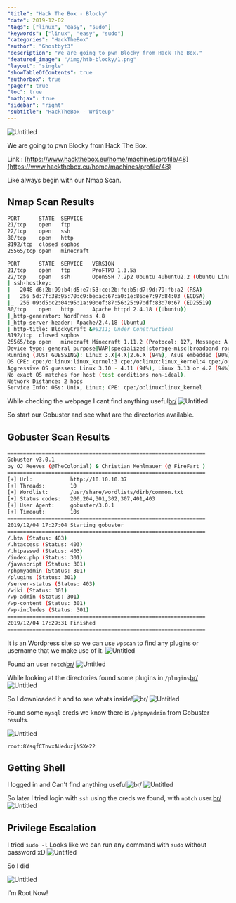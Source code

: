 ```yaml
---
"title": "Hack The Box - Blocky"
"date": 2019-12-02
"tags": ["linux", "easy", "sudo"]
"keywords": ["linux", "easy", "sudo"]
"categories": "HackTheBox"
"author": "Ghostbyt3"
"description": "We are going to pwn Blocky from Hack The Box."
"featured_image": "/img/htb-blocky/1.png"
"layout": "single"
"showTableOfContents": true
"authorbox": true
"pager": true
"toc": true
"mathjax": true
"sidebar": "right"
"subtitle": "HackTheBox - Writeup"
---
```



![Untitled](/img/htb-blocky/1.png)

We are going to pwn Blocky from Hack The Box.

Link : [https://www.hackthebox.eu/home/machines/profile/48](https://www.hackthebox.eu/home/machines/profile/48)


Like always begin with our Nmap Scan.

## Nmap Scan Results
```bash
PORT      STATE  SERVICE
21/tcp    open   ftp
22/tcp    open   ssh
80/tcp    open   http
8192/tcp  closed sophos
25565/tcp open   minecraft

PORT      STATE  SERVICE   VERSION
21/tcp    open   ftp       ProFTPD 1.3.5a
22/tcp    open   ssh       OpenSSH 7.2p2 Ubuntu 4ubuntu2.2 (Ubuntu Linux; protocol 2.0)
| ssh-hostkey: 
|   2048 d6:2b:99:b4:d5:e7:53:ce:2b:fc:b5:d7:9d:79:fb:a2 (RSA)
|   256 5d:7f:38:95:70:c9:be:ac:67:a0:1e:86:e7:97:84:03 (ECDSA)
|_  256 09:d5:c2:04:95:1a:90:ef:87:56:25:97:df:83:70:67 (ED25519)
80/tcp    open   http      Apache httpd 2.4.18 ((Ubuntu))
|_http-generator: WordPress 4.8
|_http-server-header: Apache/2.4.18 (Ubuntu)
|_http-title: BlockyCraft &#8211; Under Construction!
8192/tcp  closed sophos
25565/tcp open   minecraft Minecraft 1.11.2 (Protocol: 127, Message: A Minecraft Server, Users: 0/20)
Device type: general purpose|WAP|specialized|storage-misc|broadband router|printer
Running (JUST GUESSING): Linux 3.X|4.X|2.6.X (94%), Asus embedded (90%), Crestron 2-Series (89%), HP embedded (89%)
OS CPE: cpe:/o:linux:linux_kernel:3 cpe:/o:linux:linux_kernel:4 cpe:/o:linux:linux_kernel cpe:/h:asus:rt-ac66u cpe:/o:crestron:2_series cpe:/h:hp:p2000_g3 cpe:/o:linux:linux_kernel:3.4 cpe:/o:linux:linux_kernel:2.6.22
Aggressive OS guesses: Linux 3.10 - 4.11 (94%), Linux 3.13 or 4.2 (94%), Linux 4.4 (94%), Linux 3.13 (93%), Linux 4.2 (93%), Linux 3.16 (92%), Linux 3.16 - 4.6 (92%), Linux 3.12 (91%), Linux 3.2 - 4.9 (91%), Linux 3.8 - 3.11 (91%)
No exact OS matches for host (test conditions non-ideal).
Network Distance: 2 hops
Service Info: OSs: Unix, Linux; CPE: cpe:/o:linux:linux_kernel
```
While checking the webpage I cant find anything useful[br/](br/)
![Untitled](/img/htb-blocky/2.png)

So start our Gobuster and see what are the directories available.

## Gobuster Scan Results
```bash
===============================================================
Gobuster v3.0.1
by OJ Reeves (@TheColonial) & Christian Mehlmauer (@_FireFart_)
===============================================================
[+] Url:            http://10.10.10.37
[+] Threads:        10
[+] Wordlist:       /usr/share/wordlists/dirb/common.txt
[+] Status codes:   200,204,301,302,307,401,403
[+] User Agent:     gobuster/3.0.1
[+] Timeout:        10s
===============================================================
2019/12/04 17:27:04 Starting gobuster
===============================================================
/.hta (Status: 403)
/.htaccess (Status: 403)
/.htpasswd (Status: 403)
/index.php (Status: 301)
/javascript (Status: 301)
/phpmyadmin (Status: 301)
/plugins (Status: 301)
/server-status (Status: 403)
/wiki (Status: 301)
/wp-admin (Status: 301)
/wp-content (Status: 301)
/wp-includes (Status: 301)
===============================================================
2019/12/04 17:29:31 Finished
===============================================================
```

It is an Wordpress site so we can use ``wpscan`` to find any plugins or username that we make use of it.
![Untitled](/img/htb-blocky/3.png)

Found an user ``notch``[br/](br/)
![Untitled](/img/htb-blocky/4.png)


While looking at the directories found some plugins in ``/plugins``[br/](br/)
![Untitled](/img/htb-blocky/5.png)

So I downloaded it and to see whats inside!![br/](br/)
![Untitled](/img/htb-blocky/6.png)

Found some ``mysql`` creds we know there is ``/phpmyadmin`` from Gobuster results.

![Untitled](/img/htb-blocky/7.png)
 
``root:8YsqfCTnvxAUeduzjNSXe22``

## Getting Shell

I logged in and Can't find anything useful![br/](br/)
![Untitled](/img/htb-blocky/8.png)

So later I tried login with ``ssh`` using the creds we found, with ``notch`` user.[br/](br/)
![Untitled](/img/htb-blocky/9.png)

## Privilege Escalation

I tried ``sudo -l`` Looks like we can run any command with ``sudo`` without password xD
![Untitled](/img/htb-blocky/10.png)

So I did

![Untitled](/img/htb-blocky/11.png)

I'm Root Now!
